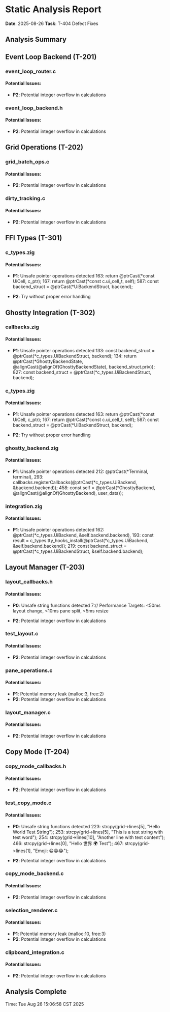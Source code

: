 # Static Analysis Report
**Date**: 2025-08-26
**Task**: T-404 Defect Fixes

## Analysis Summary

## Event Loop Backend (T-201)

### event_loop_router.c

#### Potential Issues:
- **P2**: Potential integer overflow in calculations

### event_loop_backend.h

#### Potential Issues:
- **P2**: Potential integer overflow in calculations

## Grid Operations (T-202)

### grid_batch_ops.c

#### Potential Issues:
- **P2**: Potential integer overflow in calculations

### dirty_tracking.c

#### Potential Issues:
- **P2**: Potential integer overflow in calculations

## FFI Types (T-301)

### c_types.zig

#### Potential Issues:
- **P1**: Unsafe pointer operations detected
163:        return @ptrCast(*const UiCell, c_ptr);
167:        return @ptrCast(*const c.ui_cell_t, self);
587:    const backend_struct = @ptrCast(*UiBackendStruct, backend);

- **P2**: Try without proper error handling

## Ghostty Integration (T-302)

### callbacks.zig

#### Potential Issues:
- **P1**: Unsafe pointer operations detected
133:    const backend_struct = @ptrCast(*c_types.UiBackendStruct, backend);
134:    return @ptrCast(*GhosttyBackendState, @alignCast(@alignOf(GhosttyBackendState), backend_struct.priv));
827:    const backend_struct = @ptrCast(*c_types.UiBackendStruct, backend);


### c_types.zig

#### Potential Issues:
- **P1**: Unsafe pointer operations detected
163:        return @ptrCast(*const UiCell, c_ptr);
167:        return @ptrCast(*const c.ui_cell_t, self);
587:    const backend_struct = @ptrCast(*UiBackendStruct, backend);

- **P2**: Try without proper error handling

### ghostty_backend.zig

#### Potential Issues:
- **P1**: Unsafe pointer operations detected
212:            @ptrCast(*Terminal, terminal),
293:        callbacks.registerCallbacks(@ptrCast(*c_types.UiBackend, &backend.backend));
458:        const self = @ptrCast(*GhosttyBackend, @alignCast(@alignOf(GhosttyBackend), user_data));


### integration.zig

#### Potential Issues:
- **P1**: Unsafe pointer operations detected
162:            @ptrCast(*c_types.UiBackend, &self.backend.backend),
193:        const result = c_types.tty_hooks_install(@ptrCast(*c_types.UiBackend, &self.backend.backend));
219:        const backend_struct = @ptrCast(*c_types.UiBackendStruct, &self.backend.backend);


## Layout Manager (T-203)

### layout_callbacks.h

#### Potential Issues:
- **P0**: Unsafe string functions detected
7:// Performance Targets: <50ms layout change, <10ms pane split, <5ms resize

- **P2**: Potential integer overflow in calculations

### test_layout.c

#### Potential Issues:
- **P2**: Potential integer overflow in calculations

### pane_operations.c

#### Potential Issues:
- **P1**: Potential memory leak (malloc:3, free:2)
- **P2**: Potential integer overflow in calculations

### layout_manager.c

#### Potential Issues:
- **P2**: Potential integer overflow in calculations

## Copy Mode (T-204)

### copy_mode_callbacks.h

#### Potential Issues:
- **P2**: Potential integer overflow in calculations

### test_copy_mode.c

#### Potential Issues:
- **P0**: Unsafe string functions detected
223:    strcpy(grid->lines[5], "Hello World Test String");
253:    strcpy(grid->lines[5], "This is a test string with test word");
254:    strcpy(grid->lines[10], "Another line with test content");
466:    strcpy(grid->lines[0], "Hello 世界 🌍 Test");
467:    strcpy(grid->lines[1], "Emoji: 😀😁😂");

- **P2**: Potential integer overflow in calculations

### copy_mode_backend.c

#### Potential Issues:
- **P2**: Potential integer overflow in calculations

### selection_renderer.c

#### Potential Issues:
- **P1**: Potential memory leak (malloc:10, free:3)
- **P2**: Potential integer overflow in calculations

### clipboard_integration.c

#### Potential Issues:
- **P2**: Potential integer overflow in calculations


## Analysis Complete
Time: Tue Aug 26 15:06:58 CST 2025
